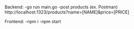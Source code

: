 Backend:
-go run main.go
-post products (ex. Postman) http://localhost:1323/products?name=[NAME]&price=[PRICE]

Frontend:
-npm i
-npm start
